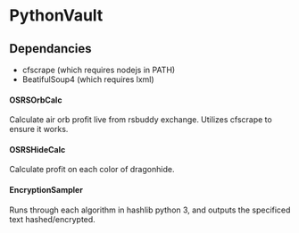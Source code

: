 # PythonVault

## Dependancies
- cfscrape (which requires nodejs in PATH)
- BeatifulSoup4 (which requires lxml)


#### OSRSOrbCalc
Calculate air orb profit live from rsbuddy exchange. Utilizes cfscrape to ensure it works.

#### OSRSHideCalc
Calculate profit on each color of dragonhide.

#### EncryptionSampler
Runs through each algorithm in hashlib python 3, and outputs the specificed text hashed/encrypted.
